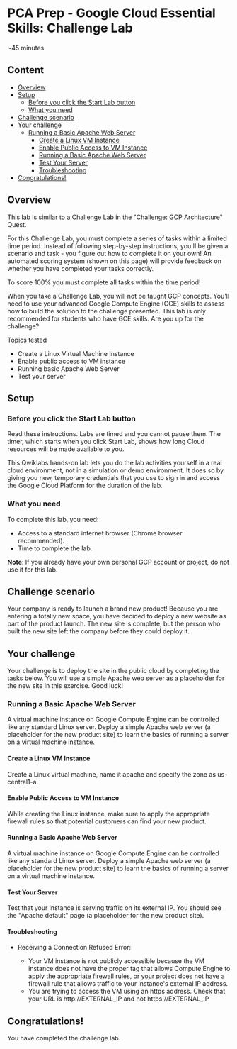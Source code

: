 # PCA Prep - Google Cloud Essential Skills: Challenge Lab


~45 minutes

## Content

* [Overview](#overview)
* [Setup](#setup)
   * [Before you click the Start Lab button](#before-you-click-the-start-lab-button)
   * [What you need](#what-you-need)
* [Challenge scenario](#challenge-scenario)
* [Your challenge](#your-challenge)
   * [Running a Basic Apache Web Server](#running-a-basic-apache-web-server)
      * [Create a Linux VM Instance](#create-a-linux-vm-instance)
      * [Enable Public Access to VM Instance](#enable-public-access-to-vm-instance)
      * [Running a Basic Apache Web Server](#running-a-basic-apache-web-server-1)
      * [Test Your Server](#test-your-server)
      * [Troubleshooting](#troubleshooting)
* [Congratulations!](#congratulations)


## Overview

This lab is similar to a Challenge Lab in the "Challenge: GCP Architecture" Quest.

For this Challenge Lab, you must complete a series of tasks within a limited time period. Instead of following step-by-step instructions, you'll be given a scenario and task - you figure out how to complete it on your own! An automated scoring system (shown on this page) will provide feedback on whether you have completed your tasks correctly.

To score 100% you must complete all tasks within the time period!

When you take a Challenge Lab, you will not be taught GCP concepts. You'll need to use your advanced Google Compute Engine (GCE) skills to assess how to build the solution to the challenge presented. This lab is only recommended for students who have GCE skills. Are you up for the challenge?

Topics tested

* Create a Linux Virtual Machine Instance
* Enable public access to VM instance
* Running basic Apache Web Server
* Test your server

## Setup

### Before you click the Start Lab button

Read these instructions. Labs are timed and you cannot pause them. The timer, which starts when you click Start Lab, shows how long Cloud resources will be made available to you.

This Qwiklabs hands-on lab lets you do the lab activities yourself in a real cloud environment, not in a simulation or demo environment. It does so by giving you new, temporary credentials that you use to sign in and access the Google Cloud Platform for the duration of the lab.

### What you need

To complete this lab, you need:

* Access to a standard internet browser (Chrome browser recommended).
* Time to complete the lab.

**Note**: If you already have your own personal GCP account or project, do not use it for this lab.


## Challenge scenario

Your company is ready to launch a brand new product! Because you are entering a totally new space, you have decided to deploy a new website as part of the product launch. The new site is complete, but the person who built the new site left the company before they could deploy it.

## Your challenge

Your challenge is to deploy the site in the public cloud by completing the tasks below. You will use a simple Apache web server as a placeholder for the new site in this exercise. Good luck!

### Running a Basic Apache Web Server

A virtual machine instance on Google Compute Engine can be controlled like any standard Linux server. Deploy a simple Apache web server (a placeholder for the new product site) to learn the basics of running a server on a virtual machine instance.

#### Create a Linux VM Instance

Create a Linux virtual machine, name it apache and specify the zone as us-central1-a.

#### Enable Public Access to VM Instance

While creating the Linux instance, make sure to apply the appropriate firewall rules so that potential customers can find your new product.

#### Running a Basic Apache Web Server

A virtual machine instance on Google Compute Engine can be controlled like any standard Linux server. Deploy a simple Apache web server (a placeholder for the new product site) to learn the basics of running a server on a virtual machine instance.

#### Test Your Server

Test that your instance is serving traffic on its external IP. You should see the "Apache default" page (a placeholder for the new product site).

#### Troubleshooting

* Receiving a Connection Refused Error:

    * Your VM instance is not publicly accessible because the VM instance does not have the proper tag that allows Compute Engine to apply the appropriate firewall rules, or your project does not have a firewall rule that allows traffic to your instance's external IP address.
    * You are trying to access the VM using an https address. Check that your URL is http://EXTERNAL_IP and not https://EXTERNAL_IP


## Congratulations!

You have completed the challenge lab.
